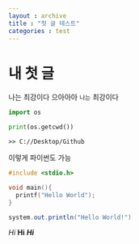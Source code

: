 ```yaml
---
layout : archive
title : "첫 글 테스트"
categories : test
---
```


<!-- Ctrl + Shift + M => Preview -->
<!-- Ctrl + Shift + 9 => git -->

# 내 첫 글
나는 최강이다 으아아아
`나는` 최강이다

```python
import os

print(os.getcwd())
```
```
>> C://Desktop/Github
```

이렇게 파이썬도 가능

```C
#include <stdio.h>

void main(){
  printf("Hello World");
}
```

```Java
system.out.println("Hello World!")
```

*Hi*
**Hi**
***Hi***
